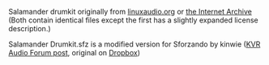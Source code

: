 Salamander drumkit originally from [linuxaudio.org](http://download.linuxaudio.org/musical-instrument-libraries/sfz/salamander_drumkit_v1.tar.7z) or [the Internet Archive](https://archive.org/details/SalamanderDrumkit)  (Both contain identical files except the first has a slightly expanded license description.)

Salamander Drumkit.sfz is a modified version for Sforzando by kinwie ([KVR Audio Forum post](http://www.kvraudio.com/forum/viewtopic.php?p=6189825#p6189825), original on [Dropbox](https://www.dropbox.com/s/i24fgjryj05w5gp/Salamander_Drumkit_sforzando.rar?dl=0)) 
